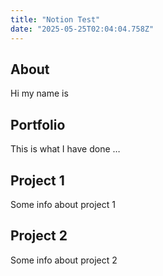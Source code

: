 ```yaml
---
title: "Notion Test"
date: "2025-05-25T02:04:04.758Z"
---
```



## About

Hi my name is


## Portfolio

This is what I have done …


## Project 1

Some info about project 1


## Project 2

Some info about project 2

